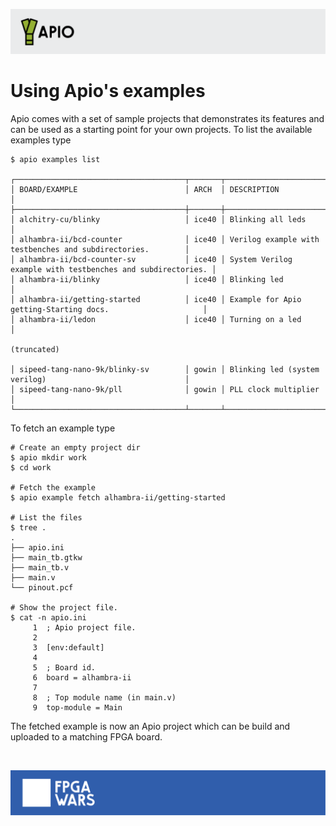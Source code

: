 ![](assets/apio-banner.svg)

# Using Apio's examples

Apio comes with a set of sample projects that demonstrates its features and can be used as a starting point for your own projects. To list the available examples type

```
$ apio examples list

┌──────────────────────────────────────┬───────┬─────────────────────────────────────────────────────────────┐
│ BOARD/EXAMPLE                        │ ARCH  │ DESCRIPTION                                                 │
├──────────────────────────────────────┼───────┼─────────────────────────────────────────────────────────────┤
│ alchitry-cu/blinky                   │ ice40 │ Blinking all leds                                           │
│ alhambra-ii/bcd-counter              │ ice40 │ Verilog example with testbenches and subdirectories.        │
│ alhambra-ii/bcd-counter-sv           │ ice40 │ System Verilog example with testbenches and subdirectories. │
│ alhambra-ii/blinky                   │ ice40 │ Blinking led                                                │
│ alhambra-ii/getting-started          │ ice40 │ Example for Apio getting-Starting docs.                     │
│ alhambra-ii/ledon                    │ ice40 │ Turning on a led                                            │

(truncated)

│ sipeed-tang-nano-9k/blinky-sv        │ gowin │ Blinking led (system verilog)                               │
│ sipeed-tang-nano-9k/pll              │ gowin │ PLL clock multiplier                                        │
└──────────────────────────────────────┴───────┴─────────────────────────────────────────────────────────────┘
```

To fetch an example type

```
# Create an empty project dir
$ apio mkdir work
$ cd work

# Fetch the example
$ apio example fetch alhambra-ii/getting-started

# List the files
$ tree .
.
├── apio.ini
├── main_tb.gtkw
├── main_tb.v
├── main.v
└── pinout.pcf

# Show the project file.
$ cat -n apio.ini
     1	; Apio project file.
     2	
     3	[env:default]
     4	
     5	; Board id.
     6	board = alhambra-ii
     7	
     8	; Top module name (in main.v)
     9	top-module = Main

```

The fetched example is now an Apio project which can be build and uploaded to a matching FPGA board.

<br>

![](assets/fpgawars-banner.svg)